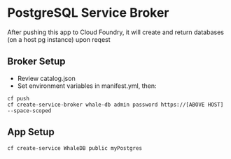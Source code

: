 # PostgreSQL Service Broker

After pushing this app to Cloud Foundry, it will create and return databases (on a host pg instance) upon reqest

## Broker Setup

* Review catalog.json
* Set environment variables in manifest.yml, then:

```
cf push
cf create-service-broker whale-db admin password https://[ABOVE HOST] --space-scoped
```

## App Setup
```
cf create-service WhaleDB public myPostgres
```
